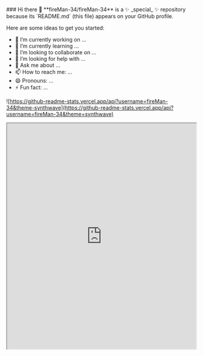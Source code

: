 <!DOCTYPE html>
<html lang="en">
<head>
<meta charset="UTF-8">
<meta http-equiv="X-UA-Compatible" content="IE=edge">
<meta name="viewport" content="width=device-width, initial-scale=1.0">
<title>Document</title>
<style>.weather_iframe{width:100%;height:600px;}</style>
</head>
<body>
### Hi there 👋
**fireMan-34/fireMan-34** is a ✨ _special_ ✨ repository because its `README.md` (this file) appears on your GitHub profile.

Here are some ideas to get you started:

- 🔭 I’m currently working on ...
- 🌱 I’m currently learning ...
- 👯 I’m looking to collaborate on ...
- 🤔 I’m looking for help with ...
- 💬 Ask me about ...
- 📫 How to reach me: ...
- 😄 Pronouns: ...
- ⚡ Fun fact: ...

![https://github-readme-stats.vercel.app/api?username=fireMan-34&theme-synthwave](https://github-readme-stats.vercel.app/api?username=fireMan-34&theme=synthwave)
<iframe class="weather_iframe" src="https://wttr.in/Shantou?M"></iframe>
<script></script>

</body>
</html>